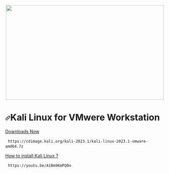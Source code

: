 <div align='center'><a href='https://www.kali.org/''><img width='500' height='300' src='https://www.bleepstatic.com/content/hl-images/2023/03/13/kali-moto.jpg'/></a> </div>

<h1 tabindex="-1" dir="auto"><a id="user-content-yarn-and-nodejs-for-github-actions" class="anchor" aria-hidden="true" href="#yarn-and-nodejs-for-github-actions"><svg class="octicon octicon-link" viewBox="0 0 16 16" version="1.1" width="16" height="16" aria-hidden="true"><path d="m7.775 3.275 1.25-1.25a3.5 3.5 0 1 1 4.95 4.95l-2.5 2.5a3.5 3.5 0 0 1-4.95 0 .751.751 0 0 1 .018-1.042.751.751 0 0 1 1.042-.018 1.998 1.998 0 0 0 2.83 0l2.5-2.5a2.002 2.002 0 0 0-2.83-2.83l-1.25 1.25a.751.751 0 0 1-1.042-.018.751.751 0 0 1-.018-1.042Zm-4.69 9.64a1.998 1.998 0 0 0 2.83 0l1.25-1.25a.751.751 0 0 1 1.042.018.751.751 0 0 1 .018 1.042l-1.25 1.25a3.5 3.5 0 1 1-4.95-4.95l2.5-2.5a3.5 3.5 0 0 1 4.95 0 .751.751 0 0 1-.018 1.042.751.751 0 0 1-1.042.018 1.998 1.998 0 0 0-2.83 0l-2.5 2.5a1.998 1.998 0 0 0 0 2.83Z"></path></svg></a>Kali Linux for VMwere Workstation</h1>
  
  <a href='https://cdimage.kali.org/kali-2023.1/kali-linux-2023.1-vmware-amd64.7z' dir="auto">Downloads Now</a>
  <p class="highlight highlight-source-shell notranslate position-relative overflow-auto" dir="auto">
    <pre> <code>https://cdimage.kali.org/kali-2023.1/kali-linux-2023.1-vmware-amd64.7z</code> </pre></p>
    
  <a href="https://youtu.be/A1Bm9KmPQ0o"> How to install Kali Linux ? </a>
  <div class="highlight highlight-source-shell notranslate position-relative overflow-auto" dir="auto">
    <pre> <code>https://youtu.be/A1Bm9KmPQ0o</code> </pre></div>

